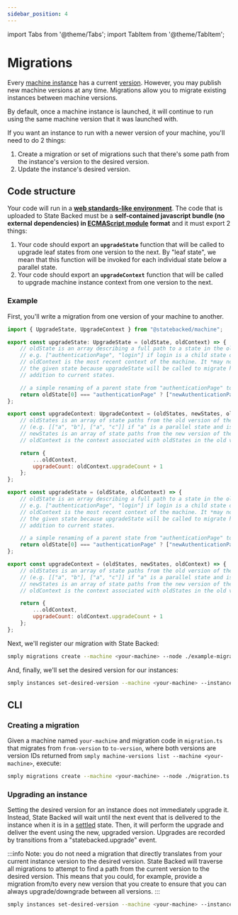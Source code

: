 ```yaml
---
sidebar_position: 4
---
```


import Tabs from '@theme/Tabs';
import TabItem from '@theme/TabItem';

# Migrations

Every [machine instance](./machine-instances) has a current [version](./machine-versions).
However, you may publish new machine versions at any time.
Migrations allow you to migrate existing instances between machine versions.

By default, once a machine instance is launched, it will continue to run using the same
machine version that it was launched with.

If you want an instance to run with a newer version of your machine, you'll need to do 2 things:
1. Create a migration or set of migrations such that there's some path from the instance's version to the desired version.
2. Update the instance's desired version.

## Code structure

Your code will run in a [**web standards-like environment**](../runtime-environment).
The code that is uploaded to State Backed must be a **self-contained javascript
bundle (no external dependencies) in [ECMAScript module](https://developer.mozilla.org/en-US/docs/Web/JavaScript/Guide/Modules#exporting_module_features)
format** and it must export 2 things:
1. Your code should export an **`upgradeState`** function that will be called to 
upgrade leaf states from one version to the next. By "leaf state", we mean that
this function will be invoked for each individual state below a parallel state.
2. Your code should export an **`upgradeContext`** function that will be called to 
upgrade machine instance context from one version to the next.

### Example

First, you'll write a migration from one version of your machine to another.

<Tabs>
<TabItem value="ts" label="Typescript">

```javascript title=example-migration.ts
import { UpgradeState, UpgradeContext } from "@statebacked/machine";

export const upgradeState: UpgradeState = (oldState, oldContext) => {
    // oldState is an array describing a full path to a state in the old version of the machine
    // e.g. ["authenticationPage", "login"] if login is a child state of authenticationPage.
    // oldContext is the most recent context of the machine. It *may not* be a valid context in
    // the given state because upgradeState will be called to migrate history states in
    // addition to current states.

    // a simple renaming of a parent state from "authenticationPage" to "newAuthenticationPage".
    return oldState[0] === "authenticationPage" ? ["newAuthenticationPage"].concat(oldState.slice(1)) : oldState;
};

export const upgradeContext: UpgradeContext = (oldStates, newStates, oldContext) => {
    // oldStates is an array of state paths from the old version of the machine.
    // (e.g. [["a", "b"], ["a", "c"]] if "a" is a parallel state and is in both "b" and "c").
    // newStates is an array of state paths from the new version of the machine.
    // oldContext is the context associated with oldStates in the old version of the machine.

    return {
        ...oldContext,
        upgradeCount: oldContext.upgradeCount + 1
    };
};
```

</TabItem>
<TabItem value="js" label="Javascript">

```javascript title=example-migration.js
export const upgradeState = (oldState, oldContext) => {
    // oldState is an array describing a full path to a state in the old version of the machine
    // e.g. ["authenticationPage", "login"] if login is a child state of authenticationPage.
    // oldContext is the most recent context of the machine. It *may not* be a valid context in
    // the given state because upgradeState will be called to migrate history states in
    // addition to current states.

    // a simple renaming of a parent state from "authenticationPage" to "newAuthenticationPage".
    return oldState[0] === "authenticationPage" ? ["newAuthenticationPage"].concat(oldState.slice(1)) : oldState;
};

export const upgradeContext = (oldStates, newStates, oldContext) => {
    // oldStates is an array of state paths from the old version of the machine.
    // (e.g. [["a", "b"], ["a", "c"]] if "a" is a parallel state and is in both "b" and "c").
    // newStates is an array of state paths from the new version of the machine.
    // oldContext is the context associated with oldStates in the old version of the machine.

    return {
        ...oldContext,
        upgradeCount: oldContext.upgradeCount + 1
    };
};
```

</TabItem>
</Tabs>

Next, we'll register our migration with State Backed:

```bash
smply migrations create --machine <your-machine> --node ./example-migration.ts --from ver_<from-version> --to ver_<to-version>
```

And, finally, we'll set the desired version for our instances:

```bash
smply instances set-desired-version --machine <your-machine> --instance <your-instance> --version ver_<to-version>
```

## CLI

### Creating a migration

Given a machine named `your-machine` and migration code in `migration.ts` that migrates from `from-version` to `to-version`,
where both versions are version IDs returned from `smply machine-versions list --machine <your-machine>`, execute: 

```bash
smply migrations create --machine <your-machine> --node ./migration.ts --from ver_<from-version> --to ver_<to-version>
```

### Upgrading an instance

Setting the desired version for an instance does not immediately upgrade it.
Instead, State Backed will wait until the next event that is delivered to the instance when it is in a [settled](../settling) state.
Then, it will perform the upgrade and deliver the event using the new, upgraded version.
Upgrades are recorded by transitions from a "statebacked.upgrade" event.

:::info
Note: you do not need a migration that directly translates from your current instance version to the desired version.
State Backed will traverse all migrations to attempt to find a path from the current version to the desired version.
This means that you could, for example, provide a migration from/to every new version that you create to ensure that
you can always upgrade/downgrade between all versions.
:::

```bash
smply instances set-desired-version --machine <your-machine> --instance <your-instance> --version ver_<to-version>
```
